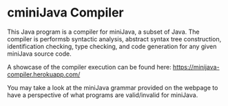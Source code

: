 # cminiJava Compiler
This Java program is a compiler for miniJava, a subset of Java. The compiler is performsb syntactic analysis, abstract syntax tree construction,
identification checking, type checking, and code generation for any given miniJava source code. 

A showcase of the compiler execution can be found here: https://minijava-compiler.herokuapp.com/

You may take a look at the miniJava grammar provided on the webpage to have a perspective of what programs are valid/invalid for miniJava.
